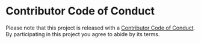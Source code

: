 # Contributor Code of Conduct

Please note that this project is released with a [Contributor Code of Conduct](https://solidity.readthedocs.io/en/latest/conduct.html). By participating in this project you agree to abide by its terms.
